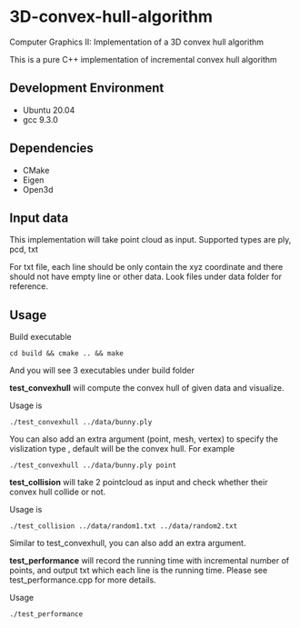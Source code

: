 # 3D-convex-hull-algorithm
Computer Graphics II: Implementation of a 3D convex hull algorithm

This is a pure C++ implementation of incremental convex hull algorithm

## Development Environment
- Ubuntu 20.04
- gcc 9.3.0

## Dependencies
- CMake
- Eigen
- Open3d

## Input data
This implementation will take point cloud as input. Supported types are
ply, pcd, txt

For txt file, each line should be only contain the xyz coordinate and there should not have empty line or other data. Look files under data folder for reference.

## Usage

Build executable
```
cd build && cmake .. && make
```
And you will see 3 executables under build folder

**test_convexhull** will compute the convex hull of given data and visualize.

Usage is
```
./test_convexhull ../data/bunny.ply
```
You can also add an extra argument (point, mesh, vertex) to specify the vislization type , default will be the convex hull. For example
```
./test_convexhull ../data/bunny.ply point
```

**test_collision** will take 2 pointcloud as input and check whether their convex hull collide or not.

Usage is
```
./test_collision ../data/random1.txt ../data/random2.txt
```
Similar to test_convexhull, you can also add an extra argument.

**test_performance** will record the running time with incremental number of points, and output txt which each line is the running time. Please see test_performance.cpp for more details.

Usage
```
./test_performance
```